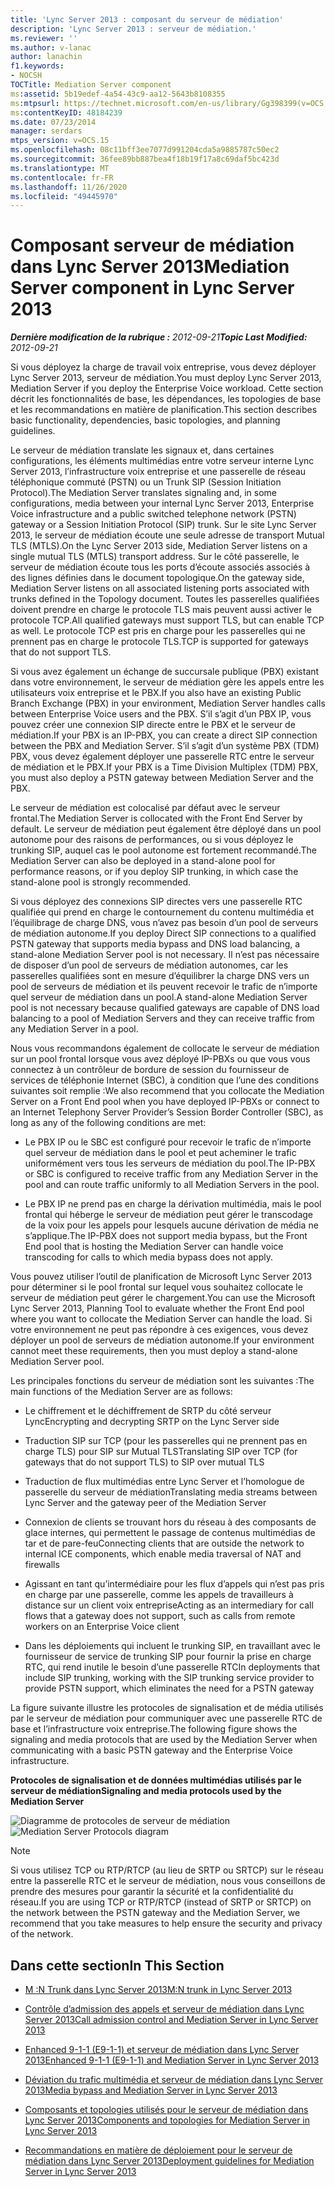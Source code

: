 ```yaml
---
title: 'Lync Server 2013 : composant du serveur de médiation'
description: 'Lync Server 2013 : serveur de médiation.'
ms.reviewer: ''
ms.author: v-lanac
author: lanachin
f1.keywords:
- NOCSH
TOCTitle: Mediation Server component
ms:assetid: 5b19edef-4a54-43c9-aa12-5643b8108355
ms:mtpsurl: https://technet.microsoft.com/en-us/library/Gg398399(v=OCS.15)
ms:contentKeyID: 48184239
ms.date: 07/23/2014
manager: serdars
mtps_version: v=OCS.15
ms.openlocfilehash: 08c11bff3ee7077d991204cda5a9885787c50ec2
ms.sourcegitcommit: 36fee89bb887bea4f18b19f17a8c69daf5bc423d
ms.translationtype: MT
ms.contentlocale: fr-FR
ms.lasthandoff: 11/26/2020
ms.locfileid: "49445970"
---
```

# <a name="mediation-server-component-in-lync-server-2013"></a><span data-ttu-id="a22e6-103">Composant serveur de médiation dans Lync Server 2013</span><span class="sxs-lookup"><span data-stu-id="a22e6-103">Mediation Server component in Lync Server 2013</span></span>

<div data-xmlns="http://www.w3.org/1999/xhtml">

<div class="topic" data-xmlns="http://www.w3.org/1999/xhtml" data-msxsl="urn:schemas-microsoft-com:xslt" data-cs="https://msdn.microsoft.com/">

<div data-asp="https://msdn2.microsoft.com/asp">



</div>

<div id="mainSection">

<div id="mainBody"><span data-ttu-id="a22e6-104">

<span> </span></span><span class="sxs-lookup"><span data-stu-id="a22e6-104">

<span> </span></span></span>

<span data-ttu-id="a22e6-105">_**Dernière modification de la rubrique :** 2012-09-21_</span><span class="sxs-lookup"><span data-stu-id="a22e6-105">_**Topic Last Modified:** 2012-09-21_</span></span>

<span data-ttu-id="a22e6-106">Si vous déployez la charge de travail voix entreprise, vous devez déployer Lync Server 2013, serveur de médiation.</span><span class="sxs-lookup"><span data-stu-id="a22e6-106">You must deploy Lync Server 2013, Mediation Server if you deploy the Enterprise Voice workload.</span></span> <span data-ttu-id="a22e6-107">Cette section décrit les fonctionnalités de base, les dépendances, les topologies de base et les recommandations en matière de planification.</span><span class="sxs-lookup"><span data-stu-id="a22e6-107">This section describes basic functionality, dependencies, basic topologies, and planning guidelines.</span></span>

<span data-ttu-id="a22e6-108">Le serveur de médiation translate les signaux et, dans certaines configurations, les éléments multimédias entre votre serveur interne Lync Server 2013, l’infrastructure voix entreprise et une passerelle de réseau téléphonique commuté (PSTN) ou un Trunk SIP (Session Initiation Protocol).</span><span class="sxs-lookup"><span data-stu-id="a22e6-108">The Mediation Server translates signaling and, in some configurations, media between your internal Lync Server 2013, Enterprise Voice infrastructure and a public switched telephone network (PSTN) gateway or a Session Initiation Protocol (SIP) trunk.</span></span> <span data-ttu-id="a22e6-109">Sur le site Lync Server 2013, le serveur de médiation écoute une seule adresse de transport Mutual TLS (MTLS).</span><span class="sxs-lookup"><span data-stu-id="a22e6-109">On the Lync Server 2013 side, Mediation Server listens on a single mutual TLS (MTLS) transport address.</span></span> <span data-ttu-id="a22e6-110">Sur le côté passerelle, le serveur de médiation écoute tous les ports d’écoute associés associés à des lignes définies dans le document topologique.</span><span class="sxs-lookup"><span data-stu-id="a22e6-110">On the gateway side, Mediation Server listens on all associated listening ports associated with trunks defined in the Topology document.</span></span> <span data-ttu-id="a22e6-111">Toutes les passerelles qualifiées doivent prendre en charge le protocole TLS mais peuvent aussi activer le protocole TCP.</span><span class="sxs-lookup"><span data-stu-id="a22e6-111">All qualified gateways must support TLS, but can enable TCP as well.</span></span> <span data-ttu-id="a22e6-112">Le protocole TCP est pris en charge pour les passerelles qui ne prennent pas en charge le protocole TLS.</span><span class="sxs-lookup"><span data-stu-id="a22e6-112">TCP is supported for gateways that do not support TLS.</span></span>

<span data-ttu-id="a22e6-113">Si vous avez également un échange de succursale publique (PBX) existant dans votre environnement, le serveur de médiation gère les appels entre les utilisateurs voix entreprise et le PBX.</span><span class="sxs-lookup"><span data-stu-id="a22e6-113">If you also have an existing Public Branch Exchange (PBX) in your environment, Mediation Server handles calls between Enterprise Voice users and the PBX.</span></span> <span data-ttu-id="a22e6-114">S’il s’agit d’un PBX IP, vous pouvez créer une connexion SIP directe entre le PBX et le serveur de médiation.</span><span class="sxs-lookup"><span data-stu-id="a22e6-114">If your PBX is an IP-PBX, you can create a direct SIP connection between the PBX and Mediation Server.</span></span> <span data-ttu-id="a22e6-115">S’il s’agit d’un système PBX (TDM) PBX, vous devez également déployer une passerelle RTC entre le serveur de médiation et le PBX.</span><span class="sxs-lookup"><span data-stu-id="a22e6-115">If your PBX is a Time Division Multiplex (TDM) PBX, you must also deploy a PSTN gateway between Mediation Server and the PBX.</span></span>

<span data-ttu-id="a22e6-116">Le serveur de médiation est colocalisé par défaut avec le serveur frontal.</span><span class="sxs-lookup"><span data-stu-id="a22e6-116">The Mediation Server is collocated with the Front End Server by default.</span></span> <span data-ttu-id="a22e6-117">Le serveur de médiation peut également être déployé dans un pool autonome pour des raisons de performances, ou si vous déployez le trunking SIP, auquel cas le pool autonome est fortement recommandé.</span><span class="sxs-lookup"><span data-stu-id="a22e6-117">The Mediation Server can also be deployed in a stand-alone pool for performance reasons, or if you deploy SIP trunking, in which case the stand-alone pool is strongly recommended.</span></span>

<span data-ttu-id="a22e6-118">Si vous déployez des connexions SIP directes vers une passerelle RTC qualifiée qui prend en charge le contournement du contenu multimédia et l’équilibrage de charge DNS, vous n’avez pas besoin d’un pool de serveurs de médiation autonome.</span><span class="sxs-lookup"><span data-stu-id="a22e6-118">If you deploy Direct SIP connections to a qualified PSTN gateway that supports media bypass and DNS load balancing, a stand-alone Mediation Server pool is not necessary.</span></span> <span data-ttu-id="a22e6-119">Il n’est pas nécessaire de disposer d’un pool de serveurs de médiation autonomes, car les passerelles qualifiées sont en mesure d’équilibrer la charge DNS vers un pool de serveurs de médiation et ils peuvent recevoir le trafic de n’importe quel serveur de médiation dans un pool.</span><span class="sxs-lookup"><span data-stu-id="a22e6-119">A stand-alone Mediation Server pool is not necessary because qualified gateways are capable of DNS load balancing to a pool of Mediation Servers and they can receive traffic from any Mediation Server in a pool.</span></span>

<span data-ttu-id="a22e6-120">Nous vous recommandons également de collocate le serveur de médiation sur un pool frontal lorsque vous avez déployé IP-PBXs ou que vous vous connectez à un contrôleur de bordure de session du fournisseur de services de téléphonie Internet (SBC), à condition que l’une des conditions suivantes soit remplie :</span><span class="sxs-lookup"><span data-stu-id="a22e6-120">We also recommend that you collocate the Mediation Server on a Front End pool when you have deployed IP-PBXs or connect to an Internet Telephony Server Provider’s Session Border Controller (SBC), as long as any of the following conditions are met:</span></span>

  - <span data-ttu-id="a22e6-121">Le PBX IP ou le SBC est configuré pour recevoir le trafic de n’importe quel serveur de médiation dans le pool et peut acheminer le trafic uniformément vers tous les serveurs de médiation du pool.</span><span class="sxs-lookup"><span data-stu-id="a22e6-121">The IP-PBX or SBC is configured to receive traffic from any Mediation Server in the pool and can route traffic uniformly to all Mediation Servers in the pool.</span></span>

  - <span data-ttu-id="a22e6-122">Le PBX IP ne prend pas en charge la dérivation multimédia, mais le pool frontal qui héberge le serveur de médiation peut gérer le transcodage de la voix pour les appels pour lesquels aucune dérivation de média ne s’applique.</span><span class="sxs-lookup"><span data-stu-id="a22e6-122">The IP-PBX does not support media bypass, but the Front End pool that is hosting the Mediation Server can handle voice transcoding for calls to which media bypass does not apply.</span></span>

<span data-ttu-id="a22e6-123">Vous pouvez utiliser l’outil de planification de Microsoft Lync Server 2013 pour déterminer si le pool frontal sur lequel vous souhaitez collocate le serveur de médiation peut gérer le chargement.</span><span class="sxs-lookup"><span data-stu-id="a22e6-123">You can use the Microsoft Lync Server 2013, Planning Tool to evaluate whether the Front End pool where you want to collocate the Mediation Server can handle the load.</span></span> <span data-ttu-id="a22e6-124">Si votre environnement ne peut pas répondre à ces exigences, vous devez déployer un pool de serveurs de médiation autonome.</span><span class="sxs-lookup"><span data-stu-id="a22e6-124">If your environment cannot meet these requirements, then you must deploy a stand-alone Mediation Server pool.</span></span>

<span data-ttu-id="a22e6-125">Les principales fonctions du serveur de médiation sont les suivantes :</span><span class="sxs-lookup"><span data-stu-id="a22e6-125">The main functions of the Mediation Server are as follows:</span></span>

  - <span data-ttu-id="a22e6-126">Le chiffrement et le déchiffrement de SRTP du côté serveur Lync</span><span class="sxs-lookup"><span data-stu-id="a22e6-126">Encrypting and decrypting SRTP on the Lync Server side</span></span>

  - <span data-ttu-id="a22e6-127">Traduction SIP sur TCP (pour les passerelles qui ne prennent pas en charge TLS) pour SIP sur Mutual TLS</span><span class="sxs-lookup"><span data-stu-id="a22e6-127">Translating SIP over TCP (for gateways that do not support TLS) to SIP over mutual TLS</span></span>

  - <span data-ttu-id="a22e6-128">Traduction de flux multimédias entre Lync Server et l’homologue de passerelle du serveur de médiation</span><span class="sxs-lookup"><span data-stu-id="a22e6-128">Translating media streams between Lync Server and the gateway peer of the Mediation Server</span></span>

  - <span data-ttu-id="a22e6-129">Connexion de clients se trouvant hors du réseau à des composants de glace internes, qui permettent le passage de contenus multimédias de tar et de pare-feu</span><span class="sxs-lookup"><span data-stu-id="a22e6-129">Connecting clients that are outside the network to internal ICE components, which enable media traversal of NAT and firewalls</span></span>

  - <span data-ttu-id="a22e6-130">Agissant en tant qu’intermédiaire pour les flux d’appels qui n’est pas pris en charge par une passerelle, comme les appels de travailleurs à distance sur un client voix entreprise</span><span class="sxs-lookup"><span data-stu-id="a22e6-130">Acting as an intermediary for call flows that a gateway does not support, such as calls from remote workers on an Enterprise Voice client</span></span>

  - <span data-ttu-id="a22e6-131">Dans les déploiements qui incluent le trunking SIP, en travaillant avec le fournisseur de service de trunking SIP pour fournir la prise en charge RTC, qui rend inutile le besoin d’une passerelle RTC</span><span class="sxs-lookup"><span data-stu-id="a22e6-131">In deployments that include SIP trunking, working with the SIP trunking service provider to provide PSTN support, which eliminates the need for a PSTN gateway</span></span>

<span data-ttu-id="a22e6-132">La figure suivante illustre les protocoles de signalisation et de média utilisés par le serveur de médiation pour communiquer avec une passerelle RTC de base et l’infrastructure voix entreprise.</span><span class="sxs-lookup"><span data-stu-id="a22e6-132">The following figure shows the signaling and media protocols that are used by the Mediation Server when communicating with a basic PSTN gateway and the Enterprise Voice infrastructure.</span></span>

<span data-ttu-id="a22e6-133">**Protocoles de signalisation et de données multimédias utilisés par le serveur de médiation**</span><span class="sxs-lookup"><span data-stu-id="a22e6-133">**Signaling and media protocols used by the Mediation Server**</span></span>

<span data-ttu-id="a22e6-134">![Diagramme de protocoles de serveur de médiation](images/Gg398399.c3d39ba0-e323-4a58-8f07-4e80d3278af2(OCS.15).jpg "Diagramme de protocoles de serveur de médiation")</span><span class="sxs-lookup"><span data-stu-id="a22e6-134">![Mediation Server Protocols diagram](images/Gg398399.c3d39ba0-e323-4a58-8f07-4e80d3278af2(OCS.15).jpg "Mediation Server Protocols diagram")</span></span>

<div>


> [!NOTE]  
> <span data-ttu-id="a22e6-135">Si vous utilisez TCP ou RTP/RTCP (au lieu de SRTP ou SRTCP) sur le réseau entre la passerelle RTC et le serveur de médiation, nous vous conseillons de prendre des mesures pour garantir la sécurité et la confidentialité du réseau.</span><span class="sxs-lookup"><span data-stu-id="a22e6-135">If you are using TCP or RTP/RTCP (instead of SRTP or SRTCP) on the network between the PSTN gateway and the Mediation Server, we recommend that you take measures to help ensure the security and privacy of the network.</span></span>



</div>

<div>

## <a name="in-this-section"></a><span data-ttu-id="a22e6-136">Dans cette section</span><span class="sxs-lookup"><span data-stu-id="a22e6-136">In This Section</span></span>

  - [<span data-ttu-id="a22e6-137">M :N Trunk dans Lync Server 2013</span><span class="sxs-lookup"><span data-stu-id="a22e6-137">M:N trunk in Lync Server 2013</span></span>](lync-server-2013-m-n-trunk.md)

  - [<span data-ttu-id="a22e6-138">Contrôle d’admission des appels et serveur de médiation dans Lync Server 2013</span><span class="sxs-lookup"><span data-stu-id="a22e6-138">Call admission control and Mediation Server in Lync Server 2013</span></span>](lync-server-2013-call-admission-control-and-mediation-server.md)

  - [<span data-ttu-id="a22e6-139">Enhanced 9-1-1 (E9-1-1) et serveur de médiation dans Lync Server 2013</span><span class="sxs-lookup"><span data-stu-id="a22e6-139">Enhanced 9-1-1 (E9-1-1) and Mediation Server in Lync Server 2013</span></span>](lync-server-2013-enhanced-9-1-1-e9-1-1-and-mediation-server.md)

  - [<span data-ttu-id="a22e6-140">Déviation du trafic multimédia et serveur de médiation dans Lync Server 2013</span><span class="sxs-lookup"><span data-stu-id="a22e6-140">Media bypass and Mediation Server in Lync Server 2013</span></span>](lync-server-2013-media-bypass-and-mediation-server.md)

  - [<span data-ttu-id="a22e6-141">Composants et topologies utilisés pour le serveur de médiation dans Lync Server 2013</span><span class="sxs-lookup"><span data-stu-id="a22e6-141">Components and topologies for Mediation Server in Lync Server 2013</span></span>](lync-server-2013-components-and-topologies-for-mediation-server.md)

  - [<span data-ttu-id="a22e6-142">Recommandations en matière de déploiement pour le serveur de médiation dans Lync Server 2013</span><span class="sxs-lookup"><span data-stu-id="a22e6-142">Deployment guidelines for Mediation Server in Lync Server 2013</span></span>](lync-server-2013-deployment-guidelines-for-mediation-server.md)

<span data-ttu-id="a22e6-143"></div>

</div>

<span> </span>

</div>

</div>

</span><span class="sxs-lookup"><span data-stu-id="a22e6-143"></div>

</div>

<span> </span>

</div>

</div>

</span></span></div>

